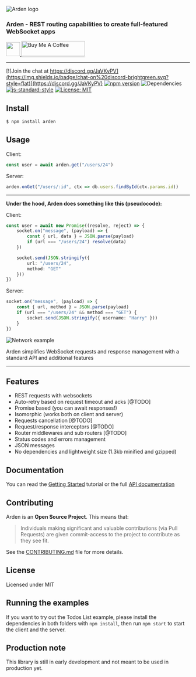 ![Arden logo](https://i.imgur.com/rxbPy7f.png)

### Arden - REST routing capabilities to create full-featured WebSocket apps

<a href="https://www.patreon.com/manuel_di_iorio"><img src="https://c5.patreon.com/external/logo/become_a_patron_button@2x.png" height="38">
<a href="https://www.buymeacoffee.com/manueldiiorio" target="_blank"><img src="https://www.buymeacoffee.com/assets/img/custom_images/orange_img.png" alt="Buy Me A Coffee" style="height: 41px !important;width: 174px !important;box-shadow: 0px 3px 2px 0px rgba(190, 190, 190, 0.5) !important;-webkit-box-shadow: 0px 3px 2px 0px rgba(190, 190, 190, 0.5) !important;" ></a>

---

[![Join the chat at https://discord.gg/JaVKyPV](https://img.shields.io/badge/chat-on%20discord-brightgreen.svg?style=flat)](https://discord.gg/JaVKyPV)
[![npm version](https://badge.fury.io/js/arden.svg)](https://badge.fury.io/js/arden)
![Dependencies](https://img.shields.io/badge/Dependencies-none-darklime.svg)
[![js-standard-style](https://img.shields.io/badge/code%20style-standard-brightgreen.svg?style=flat)](http://standardjs.com/)
[![License: MIT](https://img.shields.io/badge/License-MIT-blue.svg?style=flat)](https://github.com/olton/Metro-UI-CSS/blob/master/LICENSE)

## Install

```bash
$ npm install arden
```

## Usage

Client:
```ts
const user = await arden.get("/users/24")
```

Server:
```ts
arden.onGet("/users/:id", ctx => db.users.findById(ctx.params.id))
```
---

**Under the hood, Arden does something like this (pseudocode):**

Client:
```ts
const user = await new Promise((resolve, reject) => {
    socket.on("message", (payload) => {
        const { url, data } = JSON.parse(payload)
        if (url === "/users/24") resolve(data)
    })

    socket.send(JSON.stringify({ 
        url: "/users/24",
        method: "GET" 
    }))
})
```

Server:
```ts
socket.on("message", (payload) => {
    const { url, method } = JSON.parse(payload)
    if (url === "/users/24" && method === "GET") {
        socket.send(JSON.stringify({ username: "Harry" }))
    }
})
```

![Network example](https://i.imgur.com/OwX94MH.png)

Arden simplifies WebSocket requests and response management with a standard API and additional features


---

## Features

- REST requests with websockets
- Auto-retry based on request timeout and acks [@TODO]
- Promise based (you can await responses!)
- Isomorphic (works both on client and server)
- Requests cancellation [@TODO]
- Request/response interceptors [@TODO]
- Router middlewares and sub routers [@TODO]
- Status codes and errors management
- JSON messages
- No dependencies and lightweight size (1.3kb minified and gzipped)

## Documentation

You can read the [Getting Started](./docs/GETTING_STARTED.md) tutorial or the full [API documentation](./docs/LATEST.md)

## Contributing

Arden is an **Open Source Project**. This means that:

> Individuals making significant and valuable contributions (via Pull Requests) are given commit-access to the project to contribute as they see fit.

See the [CONTRIBUTING.md](./CONTRIBUTING.md) file for more details.

## License

Licensed under MIT

## Running the examples

If you want to try out the Todos List example, please install the dependencies in both folders with `npm install`, then run `npm start` to start the client and the server.

## Production note

This library is still in early development and not meant to be used in production yet.
